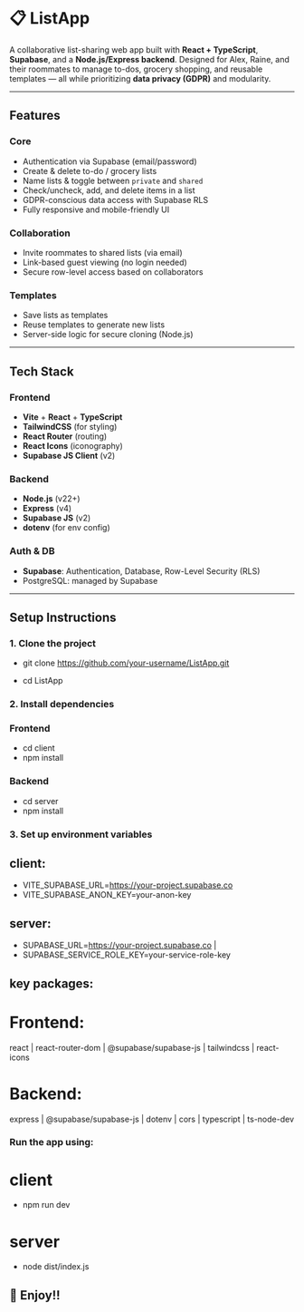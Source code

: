 # 📋 ListApp

A collaborative list-sharing web app built with **React + TypeScript**, **Supabase**, and a **Node.js/Express backend**. Designed for Alex, Raine, and their roommates to manage to-dos, grocery shopping, and reusable templates — all while prioritizing **data privacy (GDPR)** and modularity.

---

## Features

### Core
- Authentication via Supabase (email/password)
- Create & delete to-do / grocery lists
- Name lists & toggle between `private` and `shared`
- Check/uncheck, add, and delete items in a list
- GDPR-conscious data access with Supabase RLS
- Fully responsive and mobile-friendly UI

### Collaboration
- Invite roommates to shared lists (via email)
- Link-based guest viewing (no login needed)
- Secure row-level access based on collaborators

### Templates 
- Save lists as templates 
- Reuse templates to generate new lists
- Server-side logic for secure cloning (Node.js)

---

## Tech Stack

### Frontend
- **Vite** + **React** + **TypeScript**
- **TailwindCSS** (for styling)
- **React Router** (routing)
- **React Icons** (iconography)
- **Supabase JS Client** (v2)

### Backend
- **Node.js** (v22+)
- **Express** (v4)
- **Supabase JS** (v2)
- **dotenv** (for env config)

### Auth & DB
- **Supabase**: Authentication, Database, Row-Level Security (RLS)
- PostgreSQL: managed by Supabase

---

## Setup Instructions

### 1. Clone the project
- git clone https://github.com/your-username/ListApp.git

- cd ListApp

### 2. Install dependencies
### Frontend
- cd client
- npm install

### Backend
- cd server
- npm install

### 3. Set up environment variables

## client:
- VITE_SUPABASE_URL=https://your-project.supabase.co   
- VITE_SUPABASE_ANON_KEY=your-anon-key

## server:
- SUPABASE_URL=https://your-project.supabase.co   |
- SUPABASE_SERVICE_ROLE_KEY=your-service-role-key


## key packages:
# Frontend:
react | 
react-router-dom |
@supabase/supabase-js |
tailwindcss |
react-icons


# Backend:
express |
@supabase/supabase-js |
dotenv |
cors |
typescript |
ts-node-dev

### Run the app using:
# client 
 - npm run dev
# server
- node dist/index.js

## 🌟 Enjoy!!
